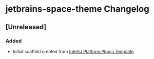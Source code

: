 <!-- Keep a Changelog guide -> https://keepachangelog.com -->

# jetbrains-space-theme Changelog

## [Unreleased]
### Added
- Initial scaffold created from [IntelliJ Platform Plugin Template](https://github.com/JetBrains/intellij-platform-plugin-template)
